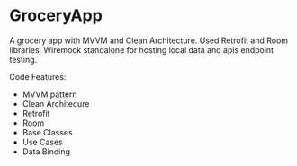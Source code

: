 # GroceryApp
A grocery app with MVVM and Clean Architecture. Used Retrofit and Room libraries, Wiremock standalone for hosting local data and apis endpoint testing. 

Code Features:
* MVVM pattern
* Clean Architecure
* Retrofit
* Room
* Base Classes
* Use Cases
* Data Binding

